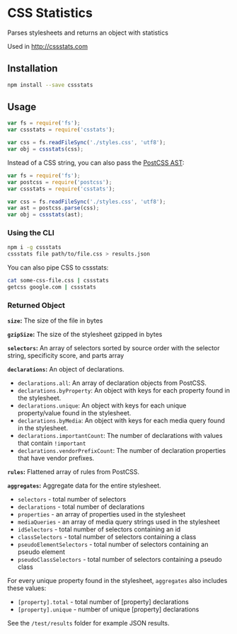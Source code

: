 # CSS Statistics
Parses stylesheets and returns an object with statistics

Used in http://cssstats.com

## Installation

```sh
npm install --save cssstats
```

## Usage

```js
var fs = require('fs');
var cssstats = require('csstats');

var css = fs.readFileSync('./styles.css', 'utf8');
var obj = cssstats(css);
```

Instead of a CSS string, you can also pass the [PostCSS AST](https://github.com/postcss/postcss):

```js
var fs = require('fs');
var postcss = require('postcss');
var cssstats = require('csstats');

var css = fs.readFileSync('./styles.css', 'utf8');
var ast = postcss.parse(css);
var obj = cssstats(ast);
```

### Using the CLI

```sh
npm i -g cssstats
cssstats file path/to/file.css > results.json
```

You can also pipe CSS to cssstats:

```sh
cat some-css-file.css | cssstats
getcss google.com | cssstats
```

### Returned Object

__`size`:__ The size of the file in bytes

__`gzipSize`:__ The size of the stylesheet gzipped in bytes

__`selectors`:__ An array of selectors sorted by source order with the selector string, specificity score, and parts array

__`declarations`:__ An object of declarations.
- `declarations.all`: An array of declaration objects from PostCSS.
- `declarations.byProperty`: An object with keys for each property found in the stylesheet.
- `declarations.unique`: An object with keys for each unique property/value found in the stylesheet.
- `declarations.byMedia`: An object with keys for each media query found in the stylesheet.
- `declarations.importantCount`: The number of declarations with values that contain `!important`
- `declarations.vendorPrefixCount`: The number of declaration properties that have vendor prefixes.

__`rules`:__ Flattened array of rules from PostCSS.

__`aggregates`:__ Aggregate data for the entire stylesheet.
- `selectors` - total number of selectors
- `declarations` - total number of declarations
- `properties` - an array of properties used in the stylesheet
- `mediaQueries` - an array of media query strings used in the stylesheet
- `idSelectors` - total number of selectors containing an id
- `classSelectors` - total number of selectors containing a class
- `pseudoElementSelectors` - total number of selectors containing an pseudo element
- `pseudoClassSelectors` - total number of selectors containing a pseudo class

For every unique property found in the stylesheet, `aggregates` also includes these values:
- `[property].total` - total number of [property] declarations
- `[property].unique` - number of unique [property] declarations


See the `/test/results` folder for example JSON results.
